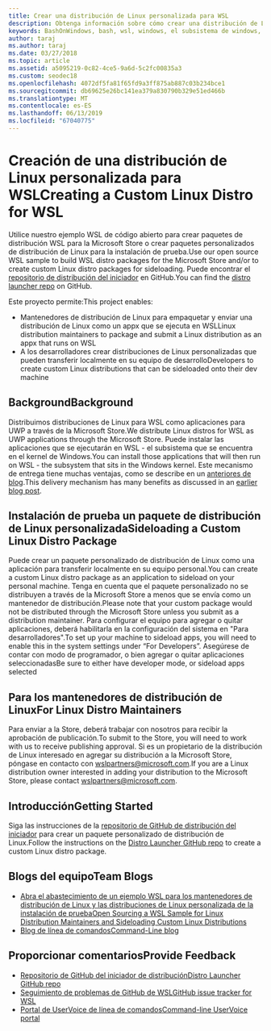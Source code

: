 ```yaml
---
title: Crear una distribución de Linux personalizada para WSL
description: Obtenga información sobre cómo crear una distribución de Linux personalizada para el subsistema de Windows para Linux.
keywords: BashOnWindows, bash, wsl, windows, el subsistema de windows, distribución, personalizado
author: taraj
ms.author: taraj
ms.date: 03/27/2018
ms.topic: article
ms.assetid: a5095219-0c82-4ce5-9a6d-5c2fc00835a3
ms.custom: seodec18
ms.openlocfilehash: 4072df5fa81f65fd9a3ff875ab887c03b234bce1
ms.sourcegitcommit: db69625e26bc141ea379a830790b329e51ed466b
ms.translationtype: MT
ms.contentlocale: es-ES
ms.lasthandoff: 06/13/2019
ms.locfileid: "67040775"
---
```

# <a name="creating-a-custom-linux-distro-for-wsl"></a><span data-ttu-id="72bdf-104">Creación de una distribución de Linux personalizada para WSL</span><span class="sxs-lookup"><span data-stu-id="72bdf-104">Creating a Custom Linux Distro for WSL</span></span>

<span data-ttu-id="72bdf-105">Utilice nuestro ejemplo WSL de código abierto para crear paquetes de distribución WSL para la Microsoft Store o crear paquetes personalizados de distribución de Linux para la instalación de prueba.</span><span class="sxs-lookup"><span data-stu-id="72bdf-105">Use our open source WSL sample to build WSL distro packages for the Microsoft Store and/or to create custom Linux distro packages for sideloading.</span></span> <span data-ttu-id="72bdf-106">Puede encontrar el [repositorio de distribución del iniciador](https://github.com/Microsoft/WSL-DistroLauncher) en GitHub.</span><span class="sxs-lookup"><span data-stu-id="72bdf-106">You can find the [distro launcher repo](https://github.com/Microsoft/WSL-DistroLauncher) on GitHub.</span></span>

<span data-ttu-id="72bdf-107">Este proyecto permite:</span><span class="sxs-lookup"><span data-stu-id="72bdf-107">This project enables:</span></span>
* <span data-ttu-id="72bdf-108">Mantenedores de distribución de Linux para empaquetar y enviar una distribución de Linux como un appx que se ejecuta en WSL</span><span class="sxs-lookup"><span data-stu-id="72bdf-108">Linux distribution maintainers to package and submit a Linux distribution as an appx that runs on WSL</span></span>
* <span data-ttu-id="72bdf-109">A los desarrolladores crear distribuciones de Linux personalizadas que pueden transferir localmente en su equipo de desarrollo</span><span class="sxs-lookup"><span data-stu-id="72bdf-109">Developers to create custom Linux distributions that can be sideloaded onto their dev machine</span></span>

## <a name="background"></a><span data-ttu-id="72bdf-110">Background</span><span class="sxs-lookup"><span data-stu-id="72bdf-110">Background</span></span>
<span data-ttu-id="72bdf-111">Distribuimos distribuciones de Linux para WSL como aplicaciones para UWP a través de la Microsoft Store.</span><span class="sxs-lookup"><span data-stu-id="72bdf-111">We distribute Linux distros for WSL as UWP applications through the Microsoft Store.</span></span> <span data-ttu-id="72bdf-112">Puede instalar las aplicaciones que se ejecutarán en WSL - el subsistema que se encuentra en el kernel de Windows.</span><span class="sxs-lookup"><span data-stu-id="72bdf-112">You can install those applications that will then run on WSL - the subsystem that sits in the Windows kernel.</span></span> <span data-ttu-id="72bdf-113">Este mecanismo de entrega tiene muchas ventajas, como se describe en un [anteriores de blog](https://blogs.msdn.microsoft.com/commandline/2017/07/10/ubuntu-now-available-from-the-windows-store/).</span><span class="sxs-lookup"><span data-stu-id="72bdf-113">This delivery mechanism has many benefits as discussed in an [earlier blog post](https://blogs.msdn.microsoft.com/commandline/2017/07/10/ubuntu-now-available-from-the-windows-store/).</span></span>

## <a name="sideloading-a-custom-linux-distro-package"></a><span data-ttu-id="72bdf-114">Instalación de prueba un paquete de distribución de Linux personalizada</span><span class="sxs-lookup"><span data-stu-id="72bdf-114">Sideloading a Custom Linux Distro Package</span></span>
<span data-ttu-id="72bdf-115">Puede crear un paquete personalizado de distribución de Linux como una aplicación para transferir localmente en su equipo personal.</span><span class="sxs-lookup"><span data-stu-id="72bdf-115">You can create a custom Linux distro package as an application to sideload on your personal machine.</span></span> <span data-ttu-id="72bdf-116">Tenga en cuenta que el paquete personalizado no se distribuyen a través de la Microsoft Store a menos que se envía como un mantenedor de distribución.</span><span class="sxs-lookup"><span data-stu-id="72bdf-116">Please note that your custom package would not be distributed through the Microsoft Store unless you submit as a distribution maintainer.</span></span>
<span data-ttu-id="72bdf-117">Para configurar el equipo para agregar o quitar aplicaciones, deberá habilitarla en la configuración del sistema en "Para desarrolladores".</span><span class="sxs-lookup"><span data-stu-id="72bdf-117">To set up your machine to sideload apps, you will need to enable this in the system settings under “For Developers”.</span></span>  <span data-ttu-id="72bdf-118">Asegúrese de contar con modo de programador, o bien agregar o quitar aplicaciones seleccionadas</span><span class="sxs-lookup"><span data-stu-id="72bdf-118">Be sure to either have developer mode, or sideload apps selected</span></span>

## <a name="for-linux-distro-maintainers"></a><span data-ttu-id="72bdf-119">Para los mantenedores de distribución de Linux</span><span class="sxs-lookup"><span data-stu-id="72bdf-119">For Linux Distro Maintainers</span></span>
<span data-ttu-id="72bdf-120">Para enviar a la Store, deberá trabajar con nosotros para recibir la aprobación de publicación.</span><span class="sxs-lookup"><span data-stu-id="72bdf-120">To submit to the Store, you will need to work with us to receive publishing approval.</span></span> <span data-ttu-id="72bdf-121">Si es un propietario de la distribución de Linux interesado en agregar su distribución a la Microsoft Store, póngase en contacto con wslpartners@microsoft.com.</span><span class="sxs-lookup"><span data-stu-id="72bdf-121">If you are a Linux distribution owner interested in adding your distribution to the Microsoft Store, please contact wslpartners@microsoft.com.</span></span>

## <a name="getting-started"></a><span data-ttu-id="72bdf-122">Introducción</span><span class="sxs-lookup"><span data-stu-id="72bdf-122">Getting Started</span></span>
<span data-ttu-id="72bdf-123">Siga las instrucciones de la [repositorio de GitHub de distribución del iniciador](https://github.com/Microsoft/WSL-DistroLauncher) para crear un paquete personalizado de distribución de Linux.</span><span class="sxs-lookup"><span data-stu-id="72bdf-123">Follow the instructions on the [Distro Launcher GitHub repo](https://github.com/Microsoft/WSL-DistroLauncher) to create a custom Linux distro package.</span></span>

 
## <a name="team-blogs"></a><span data-ttu-id="72bdf-124">Blogs del equipo</span><span class="sxs-lookup"><span data-stu-id="72bdf-124">Team Blogs</span></span>
*  [<span data-ttu-id="72bdf-125">Abra el abastecimiento de un ejemplo WSL para los mantenedores de distribución de Linux y las distribuciones de Linux personalizada de la instalación de prueba</span><span class="sxs-lookup"><span data-stu-id="72bdf-125">Open Sourcing a WSL Sample for Linux Distribution Maintainers and Sideloading Custom Linux Distributions</span></span>](https://blogs.msdn.microsoft.com/commandline/2018/03/26/wsl-distro-launcher/)
* [<span data-ttu-id="72bdf-126">Blog de línea de comandos</span><span class="sxs-lookup"><span data-stu-id="72bdf-126">Command-Line blog</span></span>](https://blogs.msdn.microsoft.com/commandline/)

## <a name="provide-feedback"></a><span data-ttu-id="72bdf-127">Proporcionar comentarios</span><span class="sxs-lookup"><span data-stu-id="72bdf-127">Provide Feedback</span></span>
* [<span data-ttu-id="72bdf-128">Repositorio de GitHub del iniciador de distribución</span><span class="sxs-lookup"><span data-stu-id="72bdf-128">Distro Launcher GitHub repo</span></span>](https://github.com/Microsoft/WSL-DistroLauncher)
* [<span data-ttu-id="72bdf-129">Seguimiento de problemas de GitHub de WSL</span><span class="sxs-lookup"><span data-stu-id="72bdf-129">GitHub issue tracker for WSL</span></span>](https://github.com/Microsoft/BashOnWindows/issues)
* [<span data-ttu-id="72bdf-130">Portal de UserVoice de línea de comandos</span><span class="sxs-lookup"><span data-stu-id="72bdf-130">Command-line UserVoice portal</span></span>](https://wpdev.uservoice.com/forums/266908-command-prompt-console-bash-on-ubuntu-on-windo/category/161892-bash)
